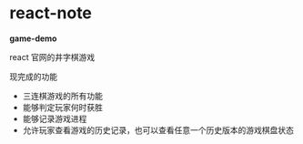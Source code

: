 # react-note

**game-demo**

react 官网的井字棋游戏

现完成的功能

* 三连棋游戏的所有功能
* 能够判定玩家何时获胜
* 能够记录游戏进程
* 允许玩家查看游戏的历史记录，也可以查看任意一个历史版本的游戏棋盘状态